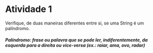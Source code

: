 # Atividade 1

Verifique, de duas maneiras diferentes entre si, se uma String é um palíndromo.

##### Palíndromo: frase ou palavra que se pode ler, indiferentemente, da esquerda para a direita ou vice-versa (ex.: raiar, ama, ovo, radar)